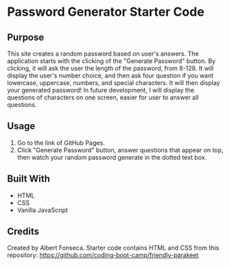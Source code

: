 # Password Generator Starter Code

## Purpose

This site creates a random password based on user's answers. The application starts with the clicking of the "Generate Password" button. By clicking, it will ask the user the length of the password, from 8-128. It will display the user's number choice, and then ask four question if you want lowercase, uppercase, numbers, and special characters. It will then display your generated password! In future development, I will display the questions of characters on one screen, easier for user to answer all questions. 

## Usage

1) Go to the link of GitHub Pages.
2) Click "Generate Password" button, answer questions that appear on top, then watch your random password generate in the dotted text box.

## Built With

- HTML
- CSS
- Vanilla JavaScript

## Credits

Created by Albert Fonseca. Starter code contains HTML and CSS from this repository: https://github.com/coding-boot-camp/friendly-parakeet
